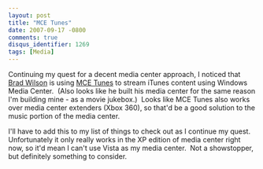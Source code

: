 ```yaml
---
layout: post
title: "MCE Tunes"
date: 2007-09-17 -0800
comments: true
disqus_identifier: 1269
tags: [Media]
---
```

Continuing my quest for a decent media center approach, I noticed that
[Brad
Wilson](http://www.agileprogrammer.com/dotnetguy/archive/2007/08/19/23148.aspx)
is using [MCE Tunes](http://www.mcetunes.com) to stream iTunes content
using Windows Media Center.  (Also looks like he built his media center
for the same reason I'm building mine - as a movie jukebox.)  Looks like
MCE Tunes also works over media center extenders (Xbox 360), so that'd
be a good solution to the music portion of the media center.

I'll have to add this to my list of things to check out as I continue my
quest.  Unfortunately it only really works in the XP edition of media
center right now, so it'd mean I can't use Vista as my media center. 
Not a showstopper, but definitely something to consider.


